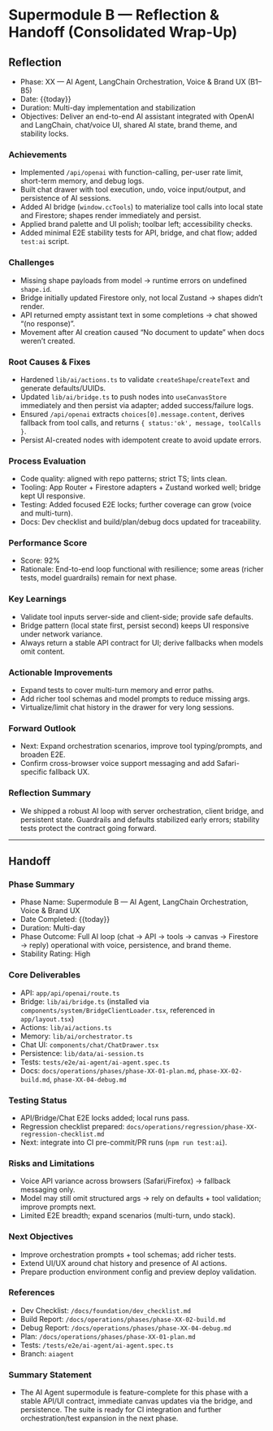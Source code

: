 # Supermodule B — Reflection & Handoff (Consolidated Wrap-Up)

## Reflection

- Phase: XX — AI Agent, LangChain Orchestration, Voice & Brand UX (B1–B5)
- Date: {{today}}
- Duration: Multi-day implementation and stabilization
- Objectives: Deliver an end-to-end AI assistant integrated with OpenAI and LangChain, chat/voice UI, shared AI state, brand theme, and stability locks.

### Achievements
- Implemented `/api/openai` with function-calling, per-user rate limit, short-term memory, and debug logs.
- Built chat drawer with tool execution, undo, voice input/output, and persistence of AI sessions.
- Added AI bridge (`window.ccTools`) to materialize tool calls into local state and Firestore; shapes render immediately and persist.
- Applied brand palette and UI polish; toolbar left; accessibility checks.
- Added minimal E2E stability tests for API, bridge, and chat flow; added `test:ai` script.

### Challenges
- Missing shape payloads from model → runtime errors on undefined `shape.id`.
- Bridge initially updated Firestore only, not local Zustand → shapes didn’t render.
- API returned empty assistant text in some completions → chat showed “(no response)”.
- Movement after AI creation caused “No document to update” when docs weren’t created.

### Root Causes & Fixes
- Hardened `lib/ai/actions.ts` to validate `createShape`/`createText` and generate defaults/UUIDs.
- Updated `lib/ai/bridge.ts` to push nodes into `useCanvasStore` immediately and then persist via adapter; added success/failure logs.
- Ensured `/api/openai` extracts `choices[0].message.content`, derives fallback from tool calls, and returns `{ status:'ok', message, toolCalls }`.
- Persist AI-created nodes with idempotent create to avoid update errors.

### Process Evaluation
- Code quality: aligned with repo patterns; strict TS; lints clean.
- Tooling: App Router + Firestore adapters + Zustand worked well; bridge kept UI responsive.
- Testing: Added focused E2E locks; further coverage can grow (voice and multi-turn).
- Docs: Dev checklist and build/plan/debug docs updated for traceability.

### Performance Score
- Score: 92%
- Rationale: End-to-end loop functional with resilience; some areas (richer tests, model guardrails) remain for next phase.

### Key Learnings
- Validate tool inputs server-side and client-side; provide safe defaults.
- Bridge pattern (local state first, persist second) keeps UI responsive under network variance.
- Always return a stable API contract for UI; derive fallbacks when models omit content.

### Actionable Improvements
- Expand tests to cover multi-turn memory and error paths.
- Add richer tool schemas and model prompts to reduce missing args.
- Virtualize/limit chat history in the drawer for very long sessions.

### Forward Outlook
- Next: Expand orchestration scenarios, improve tool typing/prompts, and broaden E2E.
- Confirm cross-browser voice support messaging and add Safari-specific fallback UX.

### Reflection Summary
- We shipped a robust AI loop with server orchestration, client bridge, and persistent state. Guardrails and defaults stabilized early errors; stability tests protect the contract going forward.

---

## Handoff

### Phase Summary
- Phase Name: Supermodule B — AI Agent, LangChain Orchestration, Voice & Brand UX
- Date Completed: {{today}}
- Duration: Multi-day
- Phase Outcome: Full AI loop (chat → API → tools → canvas → Firestore → reply) operational with voice, persistence, and brand theme.
- Stability Rating: High

### Core Deliverables
- API: `app/api/openai/route.ts`
- Bridge: `lib/ai/bridge.ts` (installed via `components/system/BridgeClientLoader.tsx`, referenced in `app/layout.tsx`)
- Actions: `lib/ai/actions.ts`
- Memory: `lib/ai/orchestrator.ts`
- Chat UI: `components/chat/ChatDrawer.tsx`
- Persistence: `lib/data/ai-session.ts`
- Tests: `tests/e2e/ai-agent/ai-agent.spec.ts`
- Docs: `docs/operations/phases/phase-XX-01-plan.md`, `phase-XX-02-build.md`, `phase-XX-04-debug.md`

### Testing Status
- API/Bridge/Chat E2E locks added; local runs pass.
- Regression checklist prepared: `docs/operations/regression/phase-XX-regression-checklist.md`
- Next: integrate into CI pre-commit/PR runs (`npm run test:ai`).

### Risks and Limitations
- Voice API variance across browsers (Safari/Firefox) → fallback messaging only.
- Model may still omit structured args → rely on defaults + tool validation; improve prompts next.
- Limited E2E breadth; expand scenarios (multi-turn, undo stack).

### Next Objectives
- Improve orchestration prompts + tool schemas; add richer tests.
- Extend UI/UX around chat history and presence of AI actions.
- Prepare production environment config and preview deploy validation.

### References
- Dev Checklist: `/docs/foundation/dev_checklist.md`
- Build Report: `/docs/operations/phases/phase-XX-02-build.md`
- Debug Report: `/docs/operations/phases/phase-XX-04-debug.md`
- Plan: `/docs/operations/phases/phase-XX-01-plan.md`
- Tests: `/tests/e2e/ai-agent/ai-agent.spec.ts`
- Branch: `aiagent`

### Summary Statement
- The AI Agent supermodule is feature-complete for this phase with a stable API/UI contract, immediate canvas updates via the bridge, and persistence. The suite is ready for CI integration and further orchestration/test expansion in the next phase.
